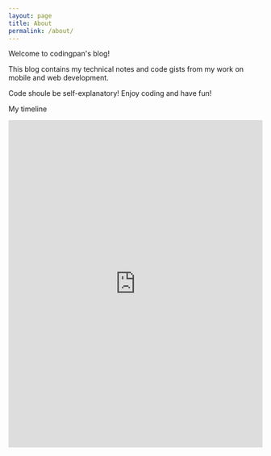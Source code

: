 ```yaml
---
layout: page
title: About
permalink: /about/
---
```

Welcome to codingpan's blog!

This blog contains my technical notes and code gists from my work on mobile and web development. 

Code shoule be self-explanatory! 
Enjoy coding and have fun!

My timeline  

<iframe src='https://cdn.knightlab.com/libs/timeline3/latest/embed/index.html?source=1jNZp6-09yTp5ODaB0YWGqCaSeegz3BQR9T76O4QEwmU&font=Default&lang=en&initial_zoom=2&height=650' width='100%' height='650' frameborder='0'></iframe>


